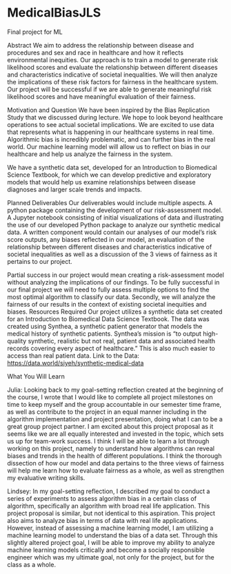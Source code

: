 # MedicalBiasJLS
Final project for ML

Abstract
We aim to address the relationship between disease and procedures and sex and race in healthcare and how it reflects environmental inequities. Our approach is to train a model to generate risk likelihood scores and evaluate the relationship between different diseases and characteristics indicative of societal inequalities. We will then analyze the implications of these risk factors for fairness in the healthcare system. Our project will be successful if we are able to generate meaningful risk likelihood scores and have meaningful evaluation of their fairness.

Motivation and Question
We have been inspired by the Bias Replication Study that we discussed during lecture. We hope to look beyond healthcare operations to see actual societal implications. We are excited to use data that represents what is happening in our healthcare systems in real time. Algorithmic bias is incredibly problematic, and can further bias in the real world. Our machine learning model will allow us to reflect on bias in our healthcare and help us analyze the fairness in the system.

We have a synthetic data set, developed for an Introduction to Biomedical Science Textbook, for which we can develop predictive and exploratory models that would help us examine relationships between disease diagnoses and larger scale trends and impacts. 

Planned Deliverables
Our deliverables would include multiple aspects. A python package containing the development of our risk-assessment model. A Jupyter notebook consisting of initial visualizations of data and illustrating the use of our developed Python package to analyze our synthetic medical data. A written component would contain our analyses of our model’s risk score outputs, any biases reflected in our model, an evaluation of the relationship between different diseases and characteristics indicative of societal inequalities as well as a discussion of the 3 views of fairness as it pertains to our project. 

Partial success in our project would mean creating a risk-assessment model without analyzing the implications of our findings. To be fully successful in our final project we will need to fully assess multiple options to find the most optimal algorithm to classify our data. Secondly, we will analyze the fairness of our results in the context of existing societal inequities and biases.
Resources Required
Our project utilizes a synthetic data set created for an Introduction to Biomedical Data Science Textbook. The data was created using Synthea, a synthetic patient generator that models the medical history of synthetic patients. Synthea’s mission is “to output high-quality synthetic, realistic but not real, patient data and associated health records covering every aspect of healthcare.” This is also much easier to access than real patient data. 
Link to the Data: https://data.world/siyeh/synthetic-medical-data 


What You Will Learn

Julia: Looking back to my goal-setting reflection created at the beginning of the course, I wrote that I would like to complete all project milestones on time to keep myself and the group accountable in our semester time frame, as well as contribute to the project in an equal manner including in the algorithm implementation and project presentation, doing what I can to be a great group project partner. I am excited about this project proposal as it seems like we are all equally interested and invested in the topic, which sets us up for team-work success. I think I will be able to learn a lot through working on this project, namely to understand how algorithms can reveal biases and trends in the health of different populations. I think the thorough dissection of how our model and data pertains to the three views of fairness will help me learn how to evaluate fairness as a whole, as well as strengthen my evaluative writing skills. 

Lindsey: In my goal-setting reflection, I described my goal to conduct a series of experiments to assess algorithm bias in a certain class of algorithm, specifically an algorithm with broad real life application. This project proposal is similar, but not identical to this aspiration. This project also aims to analyze bias in terms of data with real life applications. However, instead of assessing a machine learning model, I am utilizing a machine learning model to understand the bias of a data set. Through this slightly altered project goal, I will be able to improve my ability to analyze machine learning models critically and become a socially responsible engineer which was my ultimate goal, not only for the project, but for the class as a whole.

